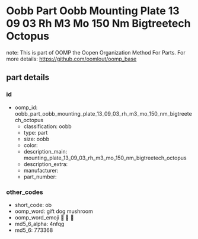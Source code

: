 # Oobb Part Oobb Mounting Plate 13 09 03 Rh M3 Mo 150 Nm Bigtreetech Octopus  

note: This is part of OOMP the Oopen Organization Method For Parts. For more details: https://github.com/oomlout/oomp_base

##  part details





### id
* oomp_id: oobb_part_oobb_mounting_plate_13_09_03_rh_m3_mo_150_nm_bigtreetech_octopus
  * classification: oobb
  * type: part
  * size: oobb
  * color: 
  * description_main: mounting_plate_13_09_03_rh_m3_mo_150_nm_bigtreetech_octopus
  * description_extra: 
  * manufacturer: 
  * part_number: 

### other_codes
* short_code: ob
* oomp_word: gift dog mushroom
* oomp_word_emoji :gift: :dog: :mushroom:
* md5_6_alpha: 4nfqg
* md5_6: 773368